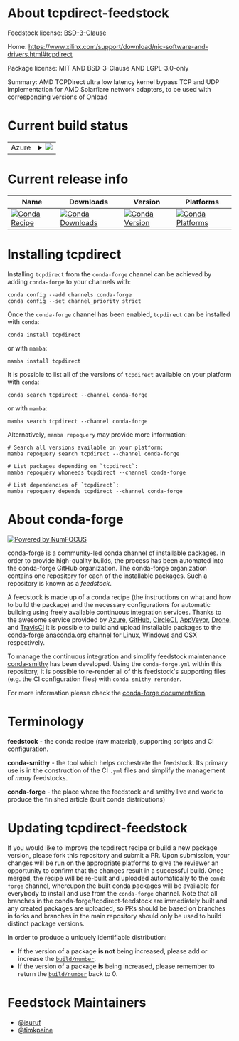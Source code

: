 About tcpdirect-feedstock
=========================

Feedstock license: [BSD-3-Clause](https://github.com/conda-forge/tcpdirect-feedstock/blob/main/LICENSE.txt)

Home: https://www.xilinx.com/support/download/nic-software-and-drivers.html#tcpdirect

Package license: MIT AND BSD-3-Clause AND LGPL-3.0-only

Summary: AMD TCPDirect ultra low latency kernel bypass TCP and UDP implementation for AMD Solarflare network adapters, to be used with corresponding versions of Onload

Current build status
====================


<table>
    
  <tr>
    <td>Azure</td>
    <td>
      <details>
        <summary>
          <a href="https://dev.azure.com/conda-forge/feedstock-builds/_build/latest?definitionId=23768&branchName=main">
            <img src="https://dev.azure.com/conda-forge/feedstock-builds/_apis/build/status/tcpdirect-feedstock?branchName=main">
          </a>
        </summary>
        <table>
          <thead><tr><th>Variant</th><th>Status</th></tr></thead>
          <tbody><tr>
              <td>linux_64</td>
              <td>
                <a href="https://dev.azure.com/conda-forge/feedstock-builds/_build/latest?definitionId=23768&branchName=main">
                  <img src="https://dev.azure.com/conda-forge/feedstock-builds/_apis/build/status/tcpdirect-feedstock?branchName=main&jobName=linux&configuration=linux%20linux_64_" alt="variant">
                </a>
              </td>
            </tr>
          </tbody>
        </table>
      </details>
    </td>
  </tr>
</table>

Current release info
====================

| Name | Downloads | Version | Platforms |
| --- | --- | --- | --- |
| [![Conda Recipe](https://img.shields.io/badge/recipe-tcpdirect-green.svg)](https://anaconda.org/conda-forge/tcpdirect) | [![Conda Downloads](https://img.shields.io/conda/dn/conda-forge/tcpdirect.svg)](https://anaconda.org/conda-forge/tcpdirect) | [![Conda Version](https://img.shields.io/conda/vn/conda-forge/tcpdirect.svg)](https://anaconda.org/conda-forge/tcpdirect) | [![Conda Platforms](https://img.shields.io/conda/pn/conda-forge/tcpdirect.svg)](https://anaconda.org/conda-forge/tcpdirect) |

Installing tcpdirect
====================

Installing `tcpdirect` from the `conda-forge` channel can be achieved by adding `conda-forge` to your channels with:

```
conda config --add channels conda-forge
conda config --set channel_priority strict
```

Once the `conda-forge` channel has been enabled, `tcpdirect` can be installed with `conda`:

```
conda install tcpdirect
```

or with `mamba`:

```
mamba install tcpdirect
```

It is possible to list all of the versions of `tcpdirect` available on your platform with `conda`:

```
conda search tcpdirect --channel conda-forge
```

or with `mamba`:

```
mamba search tcpdirect --channel conda-forge
```

Alternatively, `mamba repoquery` may provide more information:

```
# Search all versions available on your platform:
mamba repoquery search tcpdirect --channel conda-forge

# List packages depending on `tcpdirect`:
mamba repoquery whoneeds tcpdirect --channel conda-forge

# List dependencies of `tcpdirect`:
mamba repoquery depends tcpdirect --channel conda-forge
```


About conda-forge
=================

[![Powered by
NumFOCUS](https://img.shields.io/badge/powered%20by-NumFOCUS-orange.svg?style=flat&colorA=E1523D&colorB=007D8A)](https://numfocus.org)

conda-forge is a community-led conda channel of installable packages.
In order to provide high-quality builds, the process has been automated into the
conda-forge GitHub organization. The conda-forge organization contains one repository
for each of the installable packages. Such a repository is known as a *feedstock*.

A feedstock is made up of a conda recipe (the instructions on what and how to build
the package) and the necessary configurations for automatic building using freely
available continuous integration services. Thanks to the awesome service provided by
[Azure](https://azure.microsoft.com/en-us/services/devops/), [GitHub](https://github.com/),
[CircleCI](https://circleci.com/), [AppVeyor](https://www.appveyor.com/),
[Drone](https://cloud.drone.io/welcome), and [TravisCI](https://travis-ci.com/)
it is possible to build and upload installable packages to the
[conda-forge](https://anaconda.org/conda-forge) [anaconda.org](https://anaconda.org/)
channel for Linux, Windows and OSX respectively.

To manage the continuous integration and simplify feedstock maintenance
[conda-smithy](https://github.com/conda-forge/conda-smithy) has been developed.
Using the ``conda-forge.yml`` within this repository, it is possible to re-render all of
this feedstock's supporting files (e.g. the CI configuration files) with ``conda smithy rerender``.

For more information please check the [conda-forge documentation](https://conda-forge.org/docs/).

Terminology
===========

**feedstock** - the conda recipe (raw material), supporting scripts and CI configuration.

**conda-smithy** - the tool which helps orchestrate the feedstock.
                   Its primary use is in the construction of the CI ``.yml`` files
                   and simplify the management of *many* feedstocks.

**conda-forge** - the place where the feedstock and smithy live and work to
                  produce the finished article (built conda distributions)


Updating tcpdirect-feedstock
============================

If you would like to improve the tcpdirect recipe or build a new
package version, please fork this repository and submit a PR. Upon submission,
your changes will be run on the appropriate platforms to give the reviewer an
opportunity to confirm that the changes result in a successful build. Once
merged, the recipe will be re-built and uploaded automatically to the
`conda-forge` channel, whereupon the built conda packages will be available for
everybody to install and use from the `conda-forge` channel.
Note that all branches in the conda-forge/tcpdirect-feedstock are
immediately built and any created packages are uploaded, so PRs should be based
on branches in forks and branches in the main repository should only be used to
build distinct package versions.

In order to produce a uniquely identifiable distribution:
 * If the version of a package **is not** being increased, please add or increase
   the [``build/number``](https://docs.conda.io/projects/conda-build/en/latest/resources/define-metadata.html#build-number-and-string).
 * If the version of a package **is** being increased, please remember to return
   the [``build/number``](https://docs.conda.io/projects/conda-build/en/latest/resources/define-metadata.html#build-number-and-string)
   back to 0.

Feedstock Maintainers
=====================

* [@isuruf](https://github.com/isuruf/)
* [@timkpaine](https://github.com/timkpaine/)


